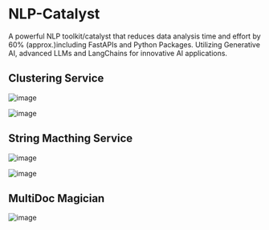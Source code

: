 <h1>NLP-Catalyst</h1>
A powerful NLP toolkit/catalyst that reduces data analysis time and effort by 60% (approx.)including FastAPIs and Python Packages. Utilizing Generative AI, advanced LLMs and LangChains for innovative AI applications.

 <h2>Clustering Service</h2>
 
![image](https://github.com/vanshajsingla/NLP-Catalyst/assets/72307225/3b42982d-b791-44a2-87ea-1684a12e1b49)

![image](https://github.com/vanshajsingla/NLP-Catalyst/assets/72307225/3cd75ff7-7f2d-4008-bb56-ca0a19cb45f7)

<h2>String Macthing Service</h2>

![image](https://github.com/vanshajsingla/NLP-Catalyst/assets/72307225/4a0063de-1fbc-4494-91cc-3377177d0cb3)

![image](https://github.com/vanshajsingla/NLP-Catalyst/assets/72307225/1380d6a9-698b-451d-9597-9998caa56c7c)

<h2>MultiDoc Magician</h2>

![image](https://github.com/vanshajsingla/NLP-Catalyst/assets/72307225/a797000d-2db7-45a9-bf37-7e737dad6a79)
